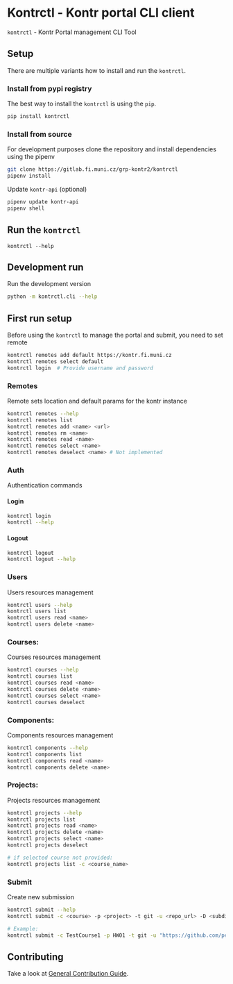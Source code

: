 # Kontrctl - Kontr portal CLI client

`kontrctl` - Kontr Portal management CLI Tool


## Setup

There are multiple variants how to install and run the `kontrctl`.


### Install from pypi registry

The best way to install the `kontrctl` is using the `pip`.

```bash
pip install kontrctl
```

### Install from source

For development purposes clone the repository and install dependencies using the pipenv

```bash
git clone https://gitlab.fi.muni.cz/grp-kontr2/kontrctl
pipenv install
```

Update `kontr-api` (optional)

```bash
pipenv update kontr-api
pipenv shell
```

## Run the `kontrctl`

```
kontrctl --help
```

## Development run

Run the development version

```bash
python -m kontrctl.cli --help
```

## First run setup

Before using the `kontrctl` to manage the portal and submit, you need to set remote

```bash
kontrctl remotes add default https://kontr.fi.muni.cz
kontrctl remotes select default
kontrctl login  # Provide username and password
```

### Remotes

Remote sets location and default params for the kontr instance

```bash
kontrctl remotes --help
kontrctl remotes list
kontrctl remotes add <name> <url>
kontrctl remotes rm <name>
kontrctl remotes read <name>
kontrctl remotes select <name>
kontrctl remotes deselect <name> # Not implemented
```

### Auth

Authentication commands

#### Login

```bash
kontrctl login
kontrctl --help
```

#### Logout


```bash
kontrctl logout
kontrctl logout --help
```

### Users

Users resources management

```bash
kontrctl users --help
kontrctl users list
kontrctl users read <name>
kontrctl users delete <name>
```

### Courses:
Courses resources management

```bash
kontrctl courses --help
kontrctl courses list
kontrctl courses read <name>
kontrctl courses delete <name>
kontrctl courses select <name>
kontrctl courses deselect
```

### Components:
Components resources management

```bash
kontrctl components --help
kontrctl components list
kontrctl components read <name>
kontrctl components delete <name>
```

### Projects:
Projects resources management

```bash
kontrctl projects --help
kontrctl projects list
kontrctl projects read <name>
kontrctl projects delete <name>
kontrctl projects select <name>
kontrctl projects deselect

# if selected course not provided:
kontrctl projects list -c <course_name>
```

### Submit
Create new submission

```bash
kontrctl submit --help
kontrctl submit -c <course> -p <project> -t git -u <repo_url> -D <subdir>

# Example:
kontrctl submit -c TestCourse1 -p HW01 -t git -u "https://github.com/pestanko/example-repo" -D <subdir>
```

## Contributing

Take a look at [General Contribution Guide](https://gitlab.fi.muni.cz/grp-kontr2/kontr-documentation/blob/master/contributing/GeneralContributionGuide.adoc).
